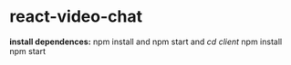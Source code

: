 # react-video-chat
**install dependences:**
npm install  and npm start
and
_cd client_
npm install npm start
